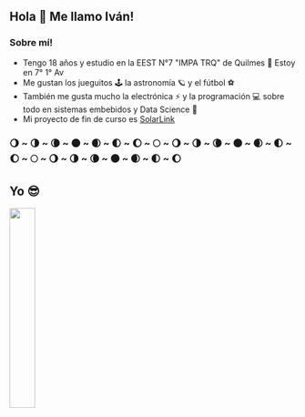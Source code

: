 ## Hola 👋 Me llamo Iván!

### Sobre mí!
- Tengo 18 años y estudio en la EEST N°7 "IMPA TRQ" de Quilmes 🔧 Estoy en 7° 1° Av<br>
-  Me gustan los jueguitos 🕹 la astronomía 🪐 y el fútbol ⚽<br>
- También me gusta mucho la electrónica ⚡ y la programación 💻 sobre todo en sistemas embebidos y Data Science 🔬<br>
- Mi proyecto de fin de curso es [SolarLink](https://www.instagram.com/solarlink.ar/)<br>

### 🌖 ~ 🌗 ~ 🌘 ~ 🌑 ~ 🌒 ~ 🌓 ~ 🌔 ~ 🌕 ~ 🌖 ~ 🌗 ~ 🌘 ~ 🌑 ~ 🌒 ~ 🌓 ~ 🌔 ~ 🌕 ~ 🌖 ~ 🌗 ~ 🌘 ~ 🌑 ~ 🌒 ~ 🌓 ~ 🌔

## Yo 😎
<img style="width: 30%;height: auto;" src="https://i.imgur.com/F36xqFK.jpg">
